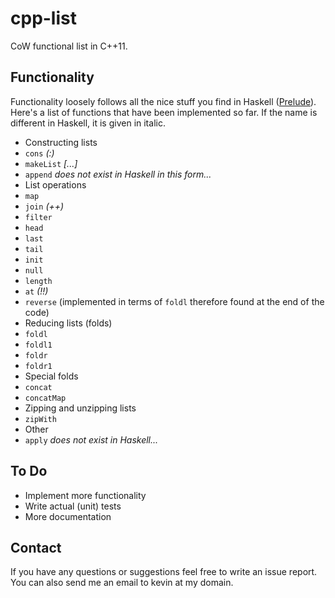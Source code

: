 # cpp-list
CoW functional list in C++11.

## Functionality
Functionality loosely follows all the nice stuff you find in Haskell ([Prelude](http://hackage.haskell.org/package/base-4.7.0.2/docs/Prelude.html)). Here's a list of functions that have been implemented so far. If the name is different in Haskell, it is given in italic.

 * Constructing lists
  * `cons` _(:)_
  * `makeList` _[...]_
  * `append` _does not exist in Haskell in this form..._
 * List operations
  * `map`
  * `join` _(++)_
  * `filter`
  * `head`
  * `last`
  * `tail`
  * `init`
  * `null`
  * `length`
  * `at` _(!!)_
  * `reverse` (implemented in terms of `foldl` therefore found at the end of the code)
 * Reducing lists (folds)
  * `foldl`
  * `foldl1`
  * `foldr`
  * `foldr1`
 * Special folds
  * `concat`
  * `concatMap`
 * Zipping and unzipping lists
  * `zipWith`
 * Other
  * `apply` _does not exist in Haskell..._

## To Do

 * Implement more functionality
 * Write actual (unit) tests
 * More documentation


## Contact
If you have any questions or suggestions feel free to write an issue report. You can also send me an email to kevin at my domain.
